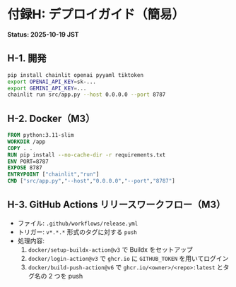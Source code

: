 # 付録H: デプロイガイド（簡易）
**Status: 2025-10-19 JST**

## H-1. 開発
```bash
pip install chainlit openai pyyaml tiktoken
export OPENAI_API_KEY=sk-...
export GEMINI_API_KEY=...
chainlit run src/app.py --host 0.0.0.0 --port 8787
```

## H-2. Docker（M3）
```Dockerfile
FROM python:3.11-slim
WORKDIR /app
COPY . .
RUN pip install --no-cache-dir -r requirements.txt
ENV PORT=8787
EXPOSE 8787
ENTRYPOINT ["chainlit","run"]
CMD ["src/app.py","--host","0.0.0.0","--port","8787"]
```

## H-3. GitHub Actions リリースワークフロー（M3）
- ファイル: `.github/workflows/release.yml`
- トリガー: `v*.*.*` 形式のタグに対する `push`
- 処理内容:
  1. `docker/setup-buildx-action@v3` で Buildx をセットアップ
  2. `docker/login-action@v3` で `ghcr.io` に `GITHUB_TOKEN` を用いてログイン
  3. `docker/build-push-action@v6` で `ghcr.io/<owner>/<repo>:latest` とタグ名の 2 つを push
